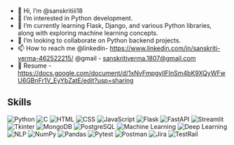 - 👋 Hi, I’m @sanskritiii18
- 👀 I’m interested  in Python development.
- 🌱 I’m currently learning Flask, Django, and various Python libraries, along with exploring machine learning concepts.
- 💞️ I’m looking to collaborate on Python backend projects.
- 📫 How to reach me @linkedin- https://www.linkedin.com/in/sanskriti-verma-462522215/
                      @gmail - sanskritiverma.1807@gmail.com
- 📝 Resume - https://docs.google.com/document/d/1xNvFmpgyllFInSm4bK9XQyWFwU6GBnFr1V_EyYbZatE/edit?usp=sharing
## Skills
![Python](https://img.shields.io/badge/Python-3776AB?style=for-the-badge&logo=python&logoColor=white)
![C](https://img.shields.io/badge/C-00599C?style=for-the-badge&logo=c&logoColor=white)
![HTML](https://img.shields.io/badge/HTML5-E34F26?style=for-the-badge&logo=html5&logoColor=white)
![CSS](https://img.shields.io/badge/CSS3-1572B6?style=for-the-badge&logo=css3&logoColor=white)
![JavaScript](https://img.shields.io/badge/JavaScript-F7DF1E?style=for-the-badge&logo=javascript&logoColor=black)
![Flask](https://img.shields.io/badge/Flask-000000?style=for-the-badge&logo=flask&logoColor=white)
![FastAPI](https://img.shields.io/badge/FastAPI-009688?style=for-the-badge&logo=fastapi&logoColor=white)
![Streamlit](https://img.shields.io/badge/Streamlit-FF4B4B?style=for-the-badge&logo=streamlit&logoColor=white)
![Tkinter](https://img.shields.io/badge/Tkinter-FFB000?style=for-the-badge&logo=python&logoColor=white)
![MongoDB](https://img.shields.io/badge/MongoDB-47A248?style=for-the-badge&logo=mongodb&logoColor=white)
![PostgreSQL](https://img.shields.io/badge/PostgreSQL-336791?style=for-the-badge&logo=postgresql&logoColor=white)
![Machine Learning](https://img.shields.io/badge/Machine%20Learning-FF6F00?style=for-the-badge&logo=tensorflow&logoColor=white)
![Deep Learning](https://img.shields.io/badge/Deep%20Learning-FF1493?style=for-the-badge&logo=pytorch&logoColor=white)
![NLP](https://img.shields.io/badge/NLP-800080?style=for-the-badge&logo=openai&logoColor=white)
![NumPy](https://img.shields.io/badge/NumPy-013243?style=for-the-badge&logo=numpy&logoColor=white)
![Pandas](https://img.shields.io/badge/Pandas-150458?style=for-the-badge&logo=pandas&logoColor=white)
![Pytest](https://img.shields.io/badge/Pytest-0A9EDC?style=for-the-badge&logo=pytest&logoColor=white)
![Postman](https://img.shields.io/badge/Postman-FF6C37?style=for-the-badge&logo=postman&logoColor=white)
![Jira](https://img.shields.io/badge/Jira-0052CC?style=for-the-badge&logo=jira&logoColor=white)
![TestRail](https://img.shields.io/badge/TestRail-009688?style=for-the-badge&logo=data:image/svg+xml;base64,PHN2ZyBmaWxsPSIjZmZmIiB4bWxucz0iaHR0cDovL3d3dy53My5vcmcvMjAwMC9zdmciIHdpZHRoPSIxNiIgaGVpZ2h0PSIxNiI+PHJlY3QgeD0iMyIgeT0iMyIgd2lkdGg9IjEwIiBoZWlnaHQ9IjEwIiBmaWxsPSIjZmZmIi8+PHJlY3Qgd2lkdGg9IjE2IiBoZWlnaHQ9IjMiIGZpbGw9IiMwMDk2ODgiLz48L3N2Zz4=&logoColor=white)


<!---
sanskritiii18/sanskritiii18 is a ✨ special ✨ repository because its `README.md` (this file) appears on your GitHub profile.
You can click the Preview link to take a look at your changes.
--->

